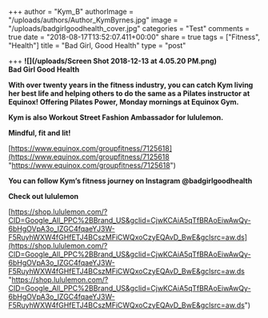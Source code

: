 +++
author = "Kym_B"
authorImage = "/uploads/authors/Author_KymByrnes.jpg"
image = "/uploads/badgirlgoodhealth_cover.jpg"
categories = "Test"
comments = true
date = "2018-08-17T13:52:07.411+00:00"
share = true
tags = ["Fitness", "Health"]
title = "Bad Girl, Good Health"
type = "post"

+++
**![](/uploads/Screen Shot 2018-12-13 at 4.05.20 PM.png)  
Bad Girl Good Health**

**With over twenty years in the fitness industry, you can catch Kym living her best life and helping others to do the same as a Pilates instructor at Equinox! Offering Pilates Power, Monday mornings at Equinox Gym.**

**Kym is also Workout Street Fashion Ambassador for lululemon.**

**Mindful, fit and lit!**

[https://www.equinox.com/groupfitness/7125618](https://www.equinox.com/groupfitness/7125618 "https://www.equinox.com/groupfitness/7125618")

**You can follow Kym’s fitness journey on Instagram @badgirlgoodhealth**

**Check out lululemon**

[https://shop.lululemon.com/?CID=Google_All_PPC%2BBrand_US&gclid=CjwKCAiA5qTfBRAoEiwAwQy-6bHgOVpA3o_IZGC4fqaeYJ3W-F5RuyhWXW4fGHfETJ4BCszMFiCWQxoCzyEQAvD_BwE&gclsrc=aw.ds](https://shop.lululemon.com/?CID=Google_All_PPC%2BBrand_US&gclid=CjwKCAiA5qTfBRAoEiwAwQy-6bHgOVpA3o_IZGC4fqaeYJ3W-F5RuyhWXW4fGHfETJ4BCszMFiCWQxoCzyEQAvD_BwE&gclsrc=aw.ds "https://shop.lululemon.com/?CID=Google_All_PPC%2BBrand_US&gclid=CjwKCAiA5qTfBRAoEiwAwQy-6bHgOVpA3o_IZGC4fqaeYJ3W-F5RuyhWXW4fGHfETJ4BCszMFiCWQxoCzyEQAvD_BwE&gclsrc=aw.ds")